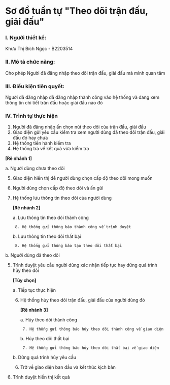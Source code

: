 # Sơ đồ tuần tự "Theo dõi trận đấu, giải đấu"

### I. Người thiết kế: 
Khưu Thị Bích Ngọc - B2203514
### II. Mô tả chức năng:
Cho phép Người đã đăng nhập theo dõi trận đấu, giải đấu mà mình quan tâm
### III. Điều kiện tiên quyết:
Người đã đăng nhập đã đăng nhập thành công vào hệ thống và đang xem thông tin chi tiết trân đấu hoặc giải đấu nào đó
### IV. Trình tự thực hiện
1. Người đã đăng nhập ấn chọn nút theo dõi của trận đấu, giải đấu
2. Giao diện gửi yêu cầu kiểm tra xem người dùng đã theo dõi trận đấu, giải đấu đó hay chưa
3. Hệ thống tiến hành kiểm tra
4. Hệ thống trả về kết quả vừa kiểm tra

**[Rẽ nhánh 1]**

a. Người dùng chưa theo dõi

5. Giao diện hiển thị để người dùng chọn cấp độ theo dõi mong muốn
6. Người dùng chọn cấp độ theo dõi và ấn gửi
7. Hệ thống lưu thông tin theo dõi của người dùng

    **[Rẽ nhánh 2]**

    a. Lưu thông tin theo dõi thành công

        8. Hệ thống gửi thông báo thành công về trình duyệt

    b. Lưu thông tin theo dõi thất bại

        8. Hệ thống gửi thông báo tạo theo dõi thất bại

b. Người dùng đã theo dõi

5. Trình duyệt yêu cầu người dùng xác nhận tiếp tục hay dừng quá trình hủy theo dõi

    **[Tùy chọn]**

    a. Tiếp tục thực hiện
   
    6. Hệ thống hủy theo dõi trận đấu, giải đấu của người dùng đó

        **[Rẽ nhánh 3]**

        a. Hủy theo dõi thành công

            7. Hệ thống gửi thông báo hủy theo dõi thành công về giao diện

        b. Hủy theo dõi thất bại

            7. Hệ thống gửi thông báo hủy theo dõi thất bại về giao diện

    b. Dừng quá trình hủy yêu cầu

    6. Trở về giao diện ban đầu và kết thúc kịch bản

9. Trình duyệt hiển thị kết quả